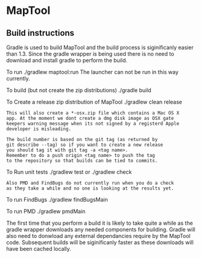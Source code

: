 MapTool
=======

Build instructions
------------------
Gradle is used to build MapTool and the build process is siginificanly
easier than 1.3. Since the gradle wrapper is being used there is no
need to download and install gradle to perform the build.

To run
./gradlew maptool:run
	The launcher can not be run in this way currently.

To build (but not create the zip distributions)
./gradle build

To Create a release zip distribution of MapTool
./gradlew clean release

	This will also create a *-osx.zip file which contains a Mac OS X
	app. At the moment we dont create a dmg disk image as OSX gate
	keepers warning message when its not signed by a registerd Apple
	developer is misleading.

	The build number is based on the git tag (as returned by
	git describe --tag) so if you want to create a new release
	you should tag it with git tag -a <tag name>.
	Remember to do a push origin <tag name> to push the tag
	to the repository so that builds can be tied to commits.


To Run unit tests
./gradlew test      or      ./gradlew check

	Also PMD and FindBugs do not currently run when you do a check
	as they take a while and no one is looking at the results yet.

To run FindBugs
./gradlew findBugsMain

To run PMD
./gradlew pmdMain

The first time that you perform a build it is likely to take quite
a while as the gradle wrapper downloads any needed components for
building. Gradle will also need to donwload any external dependancies
require by the MapTool code. Subsequent builds will be siginificanly
faster as these downloads will have been cached locally.
